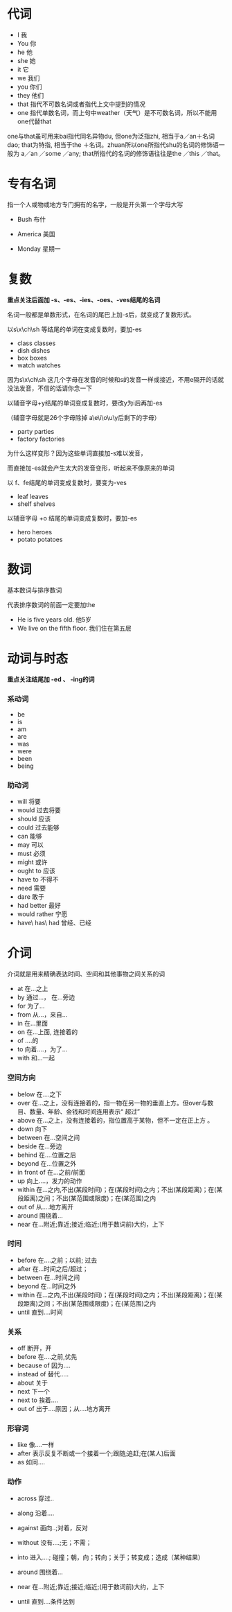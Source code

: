 

# 代词

- I    我
- You   你
- he      他
- she    她
- it        它
- we      我们
- you    你们
- they    他们
- that      指代不可数名词或者指代上文中提到的情况
- one      指代单数名词，而上句中weather（天气）是不可数名词，所以不能用one代替that



one与that虽可用来bai指代同名异物du, 但one为泛指zhi, 相当于a／an＋名词dao; that为特指, 相当于the ＋名词。zhuan所以one所指代shu的名词的修饰语一般为 a／an ／some ／any; that所指代的名词的修饰语往往是the ／this ／that。



# 专有名词

指一个人或物或地方专门拥有的名字，一般是开头第一个字母大写

- Bush         布什

- America    美国

- Monday   星期一

   

# 复数

**重点关注后面加 -s、-es、-ies、-oes、-ves结尾的名词**



名词一般都是单数形式，在名词的尾巴上加-s后，就变成了复数形式。

以s\x\ch\sh 等结尾的单词在变成复数时，要加-es

- class                   classes
- dish                    dishes
- box                     boxes
- watch                 watches

因为s\x\ch\sh 这几个字母在发音的时候和s的发音一样或接近，不用e隔开的话就没法发音，不信的话请你念一下





以辅音字母+y结尾的单词变成复数时，要改y为i后再加-es

（辅音字母就是26个字母除掉 a\e\i\o\u\y后剩下的字母）

- party            parties
- factory         factories



为什么这样变形？因为这些单词直接加-s难以发音，

而直接加-es就会产生太大的发音变形，听起来不像原来的单词



以 f、fe结尾的单词变成复数时，要变为-ves

- leaf            leaves
- shelf          shelves



以辅音字母 +o 结尾的单词变成复数时，要加-es

- hero         heroes
- potato     potatoes



# 数词



基本数词与排序数词

代表排序数词的前面一定要加the

- He is five years old.            他5岁
- We live on the fifth floor.     我们住在第五层



# 动词与时态

**重点关注结尾加 -ed 、 -ing的词**



### 系动词

- be
- is
- am 
- are
- was
- were
- been
- being



### 助动词

- will              将要
- would         过去将要
- should       应该
- could           过去能够
- can              能够
- may            可以
- must          必须
- might         或许
- ought to     应该
- have to      不得不
- need          需要
- dare           敢于
- had better       最好
- would rather      宁愿
- have\ has\ had          曾经、已经



# 介词

介词就是用来精确表达时间、空间和其他事物之间关系的词

- at                 在...之上
- by                   通过...， 在...旁边
- for                 为了...
- from             从...，来自...
- in                 在...里面
- on               在...上面, 连接着的
- of                ....的
- to                向着....，为了...
- with              和...一起



### 空间方向

- below           在....之下
- over           在...之上，没有连接着的，指一物在另一物的垂直上方。但over与数目、数量、年龄、金钱和时间连用表示“ 超过”
- above            在...之上，没有连接着的，指位置高于某物，但不一定在正上方 。
- down             向下
- between        在...空间之间
- beside          在...旁边
- behind         在....位置之后
- beyond           在...位置之外
- in front of          在...之前/前面
- up               向上....，发力的动作
- within             在...之内,不出(某段时间)；在(某段时间)之内；不出(某段距离)；在(某段距离)之间；不出(某范围或限度)；在(某范围)之内
- out of         从....地方离开
- around          围绕着...
- near             在…附近;靠近;接近;临近;(用于数词前)大约，上下



### 时间

- before           在....之前；以前; 过去                                                                                                                            
- after              在...时间之后/超过；
- between        在...时间之间
- beyond           在...时间之外
- within             在...之内,不出(某段时间)；在(某段时间)之内；不出(某段距离)；在(某段距离)之间；不出(某范围或限度)；在(某范围)之内
- until               直到....时间

### 关系

- off               断开，开
- before           在....之前,优先
- because of     因为....
- instead of          替代.....
- about           关于 
- next             下一个
- next to           挨着....
- out of         出于....原因；从....地方离开

### 形容词

- like              像....一样
- after              表示反复不断或一个接着一个;跟随;追赶;在(某人)后面
- as                 如同....

### 动作

- across          穿过..

- along         沿着....

- against         面向..;对着，反对

- without          没有....;无；不需；

- into              进入....; 碰撞；朝，向；转向；关于；转变成；造成（某种结果）

- around          围绕着...

- near             在…附近;靠近;接近;临近;(用于数词前)大约，上下

- until               直到....条件达到

  











